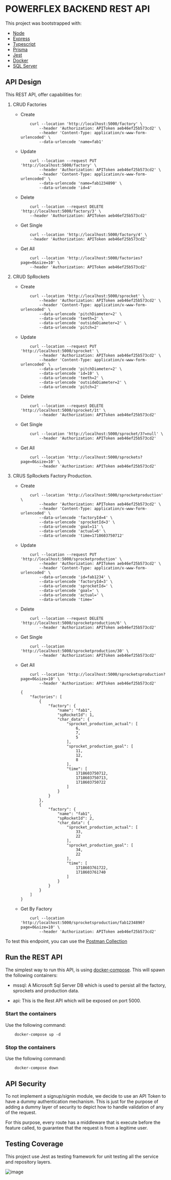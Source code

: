 # POWERFLEX BACKEND REST API

This project was bootstrapped with:
* [Node](https://nodejs.org/en)
* [Express](https://expressjs.com/es/)
* [Typescript](https://www.typescriptlang.org/)
* [Prisma](https://www.prisma.io/)
* [Jest](https://jestjs.io/)
* [Docker](https://www.docker.com/)
* [SQL Server](https://learn.microsoft.com/en-us/sql/linux/quickstart-install-connect-docker?view=sql-server-ver16&tabs=cli&pivots=cs1-bash)


## API Design

This REST API, offer capabilities for:

1. CRUD Factories

    * Create
    
        ```
            curl --location 'http://localhost:5000/factory' \
                --header 'Authorization: APIToken aeb46ef25b573cd2' \
                --header 'Content-Type: application/x-www-form-urlencoded' \
                --data-urlencode 'name=fab1'
        ``` 
    * Update
    
        ```
            curl --location --request PUT 'http://localhost:5000/factory' \
                --header 'Authorization: APIToken aeb46ef25b573cd2' \
                --header 'Content-Type: application/x-www-form-urlencoded' \
                --data-urlencode 'name=fab1234890' \
                --data-urlencode 'id=4'
        ``` 
    * Delete
    
        ```
            curl --location --request DELETE 'http://localhost:5000/factory/3' \
            --header 'Authorization: APIToken aeb46ef25b573cd2'
        ``` 
    * Get Single
    
        ```
            curl --location 'http://localhost:5000/factory/4' \
            --header 'Authorization: APIToken aeb46ef25b573cd2'
        ``` 
    * Get All
    
        ```
            curl --location 'http://localhost:5000/factories?page=0&size=10' \
            --header 'Authorization: APIToken aeb46ef25b573cd2'
        ``` 
2. CRUD SpRockets

    * Create
    
        ```
            curl --location 'http://localhost:5000/sprocket' \
                --header 'Authorization: APIToken aeb46ef25b573cd2' \
                --header 'Content-Type: application/x-www-form-urlencoded' \
                --data-urlencode 'pitchDiameter=2' \
                --data-urlencode 'teeth=2' \
                --data-urlencode 'outsideDiameter=2' \
                --data-urlencode 'pitch=2'
        ``` 
    * Update
    
        ```
            curl --location --request PUT 'http://localhost:5000/sprocket' \
                --header 'Authorization: APIToken aeb46ef25b573cd2' \
                --header 'Content-Type: application/x-www-form-urlencoded' \
                --data-urlencode 'pitchDiameter=2' \
                --data-urlencode 'id=10' \
                --data-urlencode 'teeth=2' \
                --data-urlencode 'outsideDiameter=2' \
                --data-urlencode 'pitch=2'
        ``` 
    * Delete
    
        ```
            curl --location --request DELETE 'http://localhost:5000/sprocket/1t' \
                --header 'Authorization: APIToken aeb46ef25b573cd2'
        ``` 
    * Get Single
    
        ```
            curl --location 'http://localhost:5000/sprocket/3?=null' \
                --header 'Authorization: APIToken aeb46ef25b573cd2'
        ``` 
    * Get All
    
        ```
            curl --location 'http://localhost:5000/sprockets?page=0&size=10' \
                --header 'Authorization: APIToken aeb46ef25b573cd2'
        ``` 
3. CRUS SpRockets Factory Production.
    * Create
    
        ```
            curl --location 'http://localhost:5000/sprocketproduction' \
                --header 'Authorization: APIToken aeb46ef25b573cd2' \
                --header 'Content-Type: application/x-www-form-urlencoded' \
                --data-urlencode 'factoryId=4' \
                --data-urlencode 'sprocketId=3' \
                --data-urlencode 'goal=11' \
                --data-urlencode 'actual=6' \
                --data-urlencode 'time=1718603750712'
        ``` 
    * Update
    
        ```
            curl --location --request PUT 'http://localhost:5000/sprocketproduction' \
                --header 'Authorization: APIToken aeb46ef25b573cd2' \
                --header 'Content-Type: application/x-www-form-urlencoded' \
                --data-urlencode 'id=fab1234' \
                --data-urlencode 'factoryId=3' \
                --data-urlencode 'sprocketId=' \
                --data-urlencode 'goal=' \
                --data-urlencode 'actual=' \
                --data-urlencode 'time='
        ``` 
    * Delete
    
        ```
            curl --location --request DELETE 'http://localhost:5000/sprocketproduction/6' \
                --header 'Authorization: APIToken aeb46ef25b573cd2'
        ``` 
    * Get Single
    
        ```
            curl --location 'http://localhost:5000/sprocketproduction/30' \
                --header 'Authorization: APIToken aeb46ef25b573cd2'
        ``` 
    * Get All
    
        ```
            curl --location 'http://localhost:5000/sprocketsproduction?page=0&size=10' \
                --header 'Authorization: APIToken aeb46ef25b573cd2'
        ```
        ```
        {
            "factories": [
                {
                    "factory": {
                        "name": "fab1",
                        "spRocketId": 1,
                        "char_data": {
                            "sprocket_production_actual": [
                                6,
                                7,
                                5
                            ],
                            "sprocket_production_goal": [
                                11,
                                12,
                                8
                            ],
                            "time": [
                                1718603750712,
                                1718603750713,
                                1718603750722
                            ]
                        }
                    }
                },
                {
                    "factory": {
                        "name": "fab1",
                        "spRocketId": 2,
                        "char_data": {
                            "sprocket_production_actual": [
                                33,
                                22
                            ],
                            "sprocket_production_goal": [
                                34,
                                22
                            ],
                            "time": [
                                1718603761722,
                                1718603761740
                            ]
                        }
                    }
                }
            ]
        }
        ```
    * Get By Factory
    
        ```
            curl --location 'http://localhost:5000/sprocketsproduction/fab1234890?page=0&size=10' \
                --header 'Authorization: APIToken aeb46ef25b573cd2'
        ``` 
To test this endpoint, you can use the [Postman Collection](/api/postman/PowerFlex.postman_collection.json)

## Run the REST API

The simplest way to run this API, is using [docker-compose](/docker-compose.yaml). This will spawn the following containers:

* mssql: A Microsoft Sql Server DB which is used to persist all the factory, sprockets and production data.

* api: This is the Rest API which will be exposed on port 5000.

### Start the containers

Use the following command:

```
    docker-compose up -d
```

### Stop the containers

Use the following command:

```
    docker-compose down
```
## API Security

To not implement a signup/signin module, we decide to use an API Token to have a dummy authentication mechanism. This is just for the purpose of adding a dummy layer of security to depict how to handle validation of any of the request.

For this purpose, every route has a middleware that is execute before the feature called, to guarantee that the request is from a legitime user.

## Testing Coverage

This project use Jest as testing framework for unit testing all the service and repository layers.

![image](screenshots/coverage.png)



